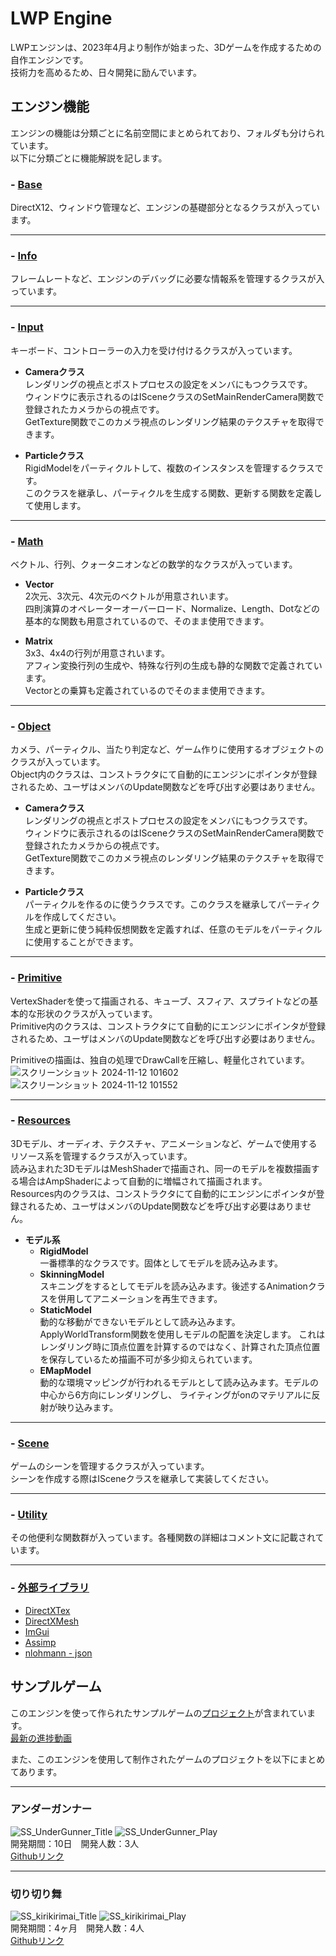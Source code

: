 # LWP Engine
LWPエンジンは、2023年4月より制作が始まった、3Dゲームを作成するための自作エンジンです。  
技術力を高めるため、日々開発に励んでいます。  

## エンジン機能
エンジンの機能は分類ごとに名前空間にまとめられており、フォルダも分けられています。  
以下に分類ごとに機能解説を記します。  

### - [Base](Engine/base)  
DirectX12、ウィンドウ管理など、エンジンの基礎部分となるクラスが入っています。  

---
### - [Info](Engine/info)  
フレームレートなど、エンジンのデバッグに必要な情報系を管理するクラスが入っています。  

---
### - [Input](Engine/input)  
キーボード、コントローラーの入力を受け付けるクラスが入っています。  

  + **Cameraクラス**  
レンダリングの視点とポストプロセスの設定をメンバにもつクラスです。  
ウィンドウに表示されるのはISceneクラスのSetMainRenderCamera関数で登録されたカメラからの視点です。  
GetTexture関数でこのカメラ視点のレンダリング結果のテクスチャを取得できます。  

  + **Particleクラス**  
RigidModelをパーティクルトして、複数のインスタンスを管理するクラスです。  
このクラスを継承し、パーティクルを生成する関数、更新する関数を定義して使用します。

---
### - [Math](Engine/math)  
ベクトル、行列、クォータニオンなどの数学的なクラスが入っています。  

  + **Vector**  
2次元、3次元、4次元のベクトルが用意されいます。  
四則演算のオペレーターオーバーロード、Normalize、Length、Dotなどの基本的な関数も用意されているので、そのまま使用できます。

  + **Matrix**  
3x3、4x4の行列が用意されいます。  
アフィン変換行列の生成や、特殊な行列の生成も静的な関数で定義されています。  
Vectorとの乗算も定義されているのでそのまま使用できます。  

---
### - [Object](Engine/object)  
カメラ、パーティクル、当たり判定など、ゲーム作りに使用するオブジェクトのクラスが入っています。  
Object内のクラスは、コンストラクタにて自動的にエンジンにポインタが登録されるため、ユーザはメンバのUpdate関数などを呼び出す必要はありません。  

  + **Cameraクラス**  
レンダリングの視点とポストプロセスの設定をメンバにもつクラスです。  
ウィンドウに表示されるのはISceneクラスのSetMainRenderCamera関数で登録されたカメラからの視点です。  
GetTexture関数でこのカメラ視点のレンダリング結果のテクスチャを取得できます。  

  + **Particleクラス**  
パーティクルを作るのに使うクラスです。このクラスを継承してパーティクルを作成してください。  
生成と更新に使う純粋仮想関数を定義すれば、任意のモデルをパーティクルに使用することができます。  

---
### - [Primitive](Engine/primitive)  
VertexShaderを使って描画される、キューブ、スフィア、スプライトなどの基本的な形状のクラスが入っています。  
Primitive内のクラスは、コンストラクタにて自動的にエンジンにポインタが登録されるため、ユーザはメンバのUpdate関数などを呼び出す必要はありません。  

Primitiveの描画は、独自の処理でDrawCallを圧縮し、軽量化されています。
![スクリーンショット 2024-11-12 101602](https://github.com/user-attachments/assets/7a402d4c-cb0d-432f-b58d-d3649aa2676b)
![スクリーンショット 2024-11-12 101552](https://github.com/user-attachments/assets/a5a599c4-d29c-4919-a6e0-f799a3be3e05)

---
### - [Resources](Engine/resources)  
3Dモデル、オーディオ、テクスチャ、アニメーションなど、ゲームで使用するリソース系を管理するクラスが入っています。  
読み込まれた3DモデルはMeshShaderで描画され、同一のモデルを複数描画する場合はAmpShaderによって自動的に増幅されて描画されます。  
Resources内のクラスは、コンストラクタにて自動的にエンジンにポインタが登録されるため、ユーザはメンバのUpdate関数などを呼び出す必要はありません。  

  + **モデル系**  
    + **RigidModel**  
一番標準的なクラスです。固体としてモデルを読み込みます。  
    + **SkinningModel**  
スキニングをするとしてモデルを読み込みます。後述するAnimationクラスを併用してアニメーションを再生できます。  
    + **StaticModel**  
動的な移動ができないモデルとして読み込みます。ApplyWorldTransform関数を使用しモデルの配置を決定します。
これはレンダリング時に頂点位置を計算するのではなく、計算された頂点位置を保存しているため描画不可が多少抑えられています。  
    + **EMapModel**  
動的な環境マッピングが行われるモデルとして読み込みます。モデルの中心から6方向にレンダリングし、
ライティングがonのマテリアルに反射が映り込みます。
---
### - [Scene](Engine/scene)  
ゲームのシーンを管理するクラスが入っています。  
シーンを作成する際はISceneクラスを継承して実装してください。  

---
### - [Utility](Engine/utility)  
その他便利な関数群が入っています。各種関数の詳細はコメント文に記載されています。  

---
### - [外部ライブラリ](Externals)  
  + [DirectXTex](https://github.com/microsoft/DirectXTex.git)  
  + [DirectXMesh](https://github.com/microsoft/DirectXMesh.git)  
  + [ImGui](https://github.com/ocornut/imgui.git)  
  + [Assimp](https://github.com/assimp/assimp.git)  
  + [nlohmann - json](https://github.com/nlohmann/json.git)  


## サンプルゲーム
このエンジンを使って作られたサンプルゲームの[プロジェクト](SampleGame)が含まれています。  
[最新の進捗動画](https://youtu.be/grzkSSoFcx4)  

また、このエンジンを使用して制作されたゲームのプロジェクトを以下にまとめてあります。  

---
### アンダーガンナー
![SS_UnderGunner_Title](https://github.com/user-attachments/assets/6c6ad8c5-d32d-45f8-953e-b86e73319850)
![SS_UnderGunner_Play](https://github.com/user-attachments/assets/c04bacbc-218c-4d64-9364-bde4ae5b67f9)  
開発期間：10日　開発人数：3人  
[Githubリンク](https://github.com/TodaYuusuke/GJ1_LE3.git)

---
### 切り切り舞
![SS_kirikirimai_Title](https://github.com/user-attachments/assets/8b3387fc-7fba-4acd-aaf4-b7ed94bc751d)
![SS_kirikirimai_Play](https://github.com/user-attachments/assets/09aab4f1-4cdc-4bf2-9ea8-fd4b3218fe3e)  
開発期間：4ヶ月　開発人数：4人  
[Githubリンク](https://github.com/TodaYuusuke/TD3.git)
